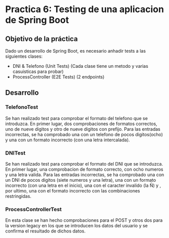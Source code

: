 # Practica 6: Testing de una aplicacion de Spring Boot

## Objetivo de la práctica

Dado un desarrollo de Spring Boot, es necesario anhadir tests a las siguientes clases:

- DNI & Telefono (Unit Tests) (Cada clase tiene un metodo y varias casuisticas para probar)
- ProcessController (E2E Tests) (2 endpoints)

## Desarrollo 

### TelefonoTest
Se han realizado test para comprobar el formato del telefono que se introduzca. 
En primer lugar, dos comprobaciones de formatos correctos, uno de nueve digitos y otro de nueve digitos con prefijo.
Para las entradas incorrectas, se ha comprobado una con un telefono de pocos digitos(ocho) y una con un formato incorrecto (con una letra intercalada).

### DNITest
Se han realizado test para comprobar el formato del DNI que se introduzca.
En primer lugar, una comprobacion de formato correcto, con ocho numeros y una letra valida.
Para las entradas incorrectas, se ha comprobado una con un DNI de pocos digitos (siete numeros y una letra), una con un formato incorrecto (con una letra en el inicio), una con el caracter invalido (la Ñ) y , por ultimo, una con el formato incorrecto con las combinaciones restringidas.

### ProcessControllerTest
En esta clase se han hecho comprobaciones para el POST y otros dos para la version legacy en los que se introducen los datos del usuario y se confirma el resultado de dichos datos.
